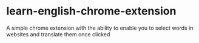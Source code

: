 # learn-english-chrome-extension
A simple chrome extension with the ability to enable you to select words in websites and translate them once clicked
